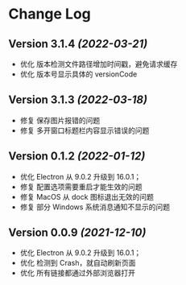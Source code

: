 Change Log
==========
Version 3.1.4 *(2022-03-21)*
----------------------------
- 优化 版本检测文件路径增加时间戳，避免请求缓存
- 优化 版本号显示具体的 versionCode

Version 3.1.3 *(2022-03-18)*
----------------------------
- 修复 保存图片报错的问题
- 修复 多开窗口标题栏内容显示错误的问题

Version 0.1.2 *(2022-01-12)*
----------------------------
- 优化 Electron 从 9.0.2 升级到 16.0.1；
- 修复 配置选项需要重启才能生效的问题
- 修复 MacOS 从 dock 图标退出无效的问题
- 修复 部分 Windows 系统消息通知不显示的问题

Version 0.0.9 *(2021-12-10)*
----------------------------
- 优化 Electron 从 9.0.2 升级到 16.0.1；
- 优化 检测到 Crash，就自动刷新页面
- 优化 所有链接都通过外部浏览器打开
